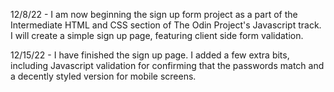 12/8/22 - I am now beginning the sign up form project as a part of the Intermediate HTML and CSS section of The Odin Project's Javascript track. I will create a simple sign up page, featuring client side form validation.

12/15/22 - I have finished the sign up page. I added a few extra bits, including Javascript validation for confirming that the passwords match and a decently styled version for mobile screens.